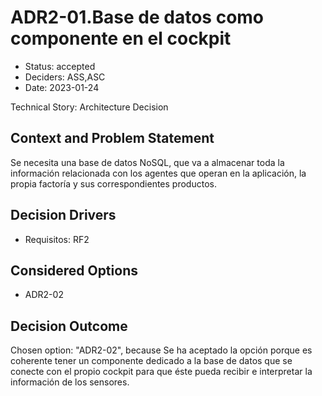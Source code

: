 # ADR2-01.Base de datos como componente en el cockpit

* Status: accepted
* Deciders: ASS,ASC
* Date: 2023-01-24

Technical Story: Architecture Decision

## Context and Problem Statement

Se necesita una base de datos NoSQL, que va a almacenar toda la información relacionada con los agentes que operan en la aplicación, la propia factoría y sus correspondientes productos.

## Decision Drivers

* Requisitos: RF2

## Considered Options

* ADR2-02

## Decision Outcome

Chosen option: "ADR2-02", because Se ha aceptado la opción porque es coherente tener un componente dedicado a la base de datos que se conecte con el propio cockpit para que éste pueda recibir e interpretar la información de los sensores.
